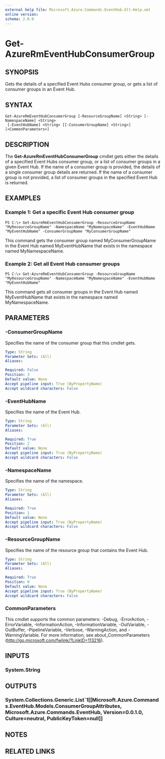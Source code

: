 ```yaml
---
external help file: Microsoft.Azure.Commands.EventHub.dll-Help.xml
online version: 
schema: 2.0.0
---
```


# Get-AzureRmEventHubConsumerGroup

## SYNOPSIS
Gets the details of a specified Event Hubs consumer group, or gets a list of consumer groups in an Event Hub.

## SYNTAX

```
Get-AzureRmEventHubConsumerGroup [-ResourceGroupName] <String> [-NamespaceName] <String>
 [-EventHubName] <String> [[-ConsumerGroupName] <String>] [<CommonParameters>]
```

## DESCRIPTION
The **Get-AzureRmEventHubConsumerGroup** cmdlet gets either the details of a specified Event Hubs consumer group, or a list of consumer groups in a given Event Hub. If the name of a consumer group is provided, the details of a single consumer group details are returned. If the name of a consumer group is not provided, a list of consumer groups in the specified Event Hub is returned.

## EXAMPLES

### Example 1: Get a specific Event Hub consumer group
```
PS C:\> Get-AzureRmEventHubConsumerGroup -ResourceGroupName "MyResourceGroupName" -NamespaceName "MyNamespaceName" -EventHubName "MyEventHubName" -ConsumerGroupName "MyConsumerGroupName"
```

This command gets the consumer group named MyConsumerGroupName in the Event Hub named MyEventHubName that exists in the namespace named MyNamespaceName.

### Example 2: Get all Event Hub consumer groups
```
PS C:\> Get-AzureRmEventHubConsumerGroup -ResourceGroupName "MyResourceGroupName" -NamespaceName "MyNamespaceName" -EventHubName "MyEventHubName"
```

This command gets all consumer groups in the Event Hub named MyEventHubName that exists in the namespace named MyNamespaceName.

## PARAMETERS

### -ConsumerGroupName
Specifies the name of the consumer group that this cmdlet gets.

```yaml
Type: String
Parameter Sets: (All)
Aliases: 

Required: False
Position: 3
Default value: None
Accept pipeline input: True (ByPropertyName)
Accept wildcard characters: False
```

### -EventHubName
Specifies the name of the Event Hub.

```yaml
Type: String
Parameter Sets: (All)
Aliases: 

Required: True
Position: 2
Default value: None
Accept pipeline input: True (ByPropertyName)
Accept wildcard characters: False
```

### -NamespaceName
Specifies the name of the namespace.

```yaml
Type: String
Parameter Sets: (All)
Aliases: 

Required: True
Position: 1
Default value: None
Accept pipeline input: True (ByPropertyName)
Accept wildcard characters: False
```

### -ResourceGroupName
Specifies the name of the resource group that contains the Event Hub.

```yaml
Type: String
Parameter Sets: (All)
Aliases: 

Required: True
Position: 0
Default value: None
Accept pipeline input: True (ByPropertyName)
Accept wildcard characters: False
```

### CommonParameters
This cmdlet supports the common parameters: -Debug, -ErrorAction, -ErrorVariable, -InformationAction, -InformationVariable, -OutVariable, -OutBuffer, -PipelineVariable, -Verbose, -WarningAction, and -WarningVariable. For more information, see about_CommonParameters (http://go.microsoft.com/fwlink/?LinkID=113216).

## INPUTS

### System.String

## OUTPUTS

### System.Collections.Generic.List`1[[Microsoft.Azure.Commands.EventHub.Models.ConsumerGroupAttributes, Microsoft.Azure.Commands.EventHub, Version=0.0.1.0, Culture=neutral, PublicKeyToken=null]]

## NOTES

## RELATED LINKS
